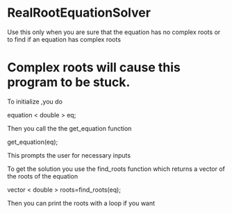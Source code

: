 # RealRootEquationSolver

Use this only when you are sure that the equation has no complex roots or to
find if an equation has complex roots

# Complex roots will cause this program to be stuck.

<p>
To initialize ,you do<br \></p>
   equation &lt double &gt eq;
<p>

Then you call the the get_equation function</p> get_equation(eq);

<p>
This prompts the user for necessary inputs<br \></p>

<p>  
To get the solution you use  the find_roots function
which returns a vector of the roots of the equation</p>
  vector &lt double &gt roots=find_roots(eq);
<p>

Then you can print the roots with a loop if you want

</p>
